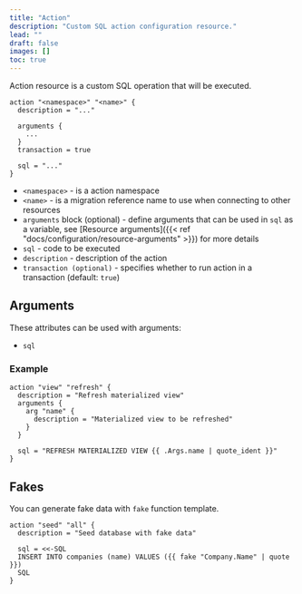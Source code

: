```yaml
---
title: "Action"
description: "Custom SQL action configuration resource."
lead: ""
draft: false
images: []
toc: true
---
```


Action resource is a custom SQL operation that will be executed.

```hcl {lineNos=true}
action "<namespace>" "<name>" {
  description = "..."

  arguments {
    ...
  }
  transaction = true

  sql = "..."
}
```

- `<namespace>` - is a action namespace
- `<name>` - is a migration reference name to use when connecting to other resources
- `arguments` block (optional) - define arguments that can be used in `sql` as a variable, see [Resource arguments]({{< ref "docs/configuration/resource-arguments" >}}) for more details
- `sql` - code to be executed
- `description` - description of the action
- `transaction (optional)` - specifies whether to run action in a transaction (default: `true`)

## Arguments

These attributes can be used with arguments:

- `sql`


### Example

```hcl {lineNos=true}
action "view" "refresh" {
  description = "Refresh materialized view"
  arguments {
    arg "name" {
      description = "Materialized view to be refreshed"
    }
  }

  sql = "REFRESH MATERIALIZED VIEW {{ .Args.name | quote_ident }}"
}
```


## Fakes

You can generate fake data with `fake` function template.

```hcl {lineNos=true}
action "seed" "all" {
  description = "Seed database with fake data"

  sql = <<-SQL
  INSERT INTO companies (name) VALUES ({{ fake "Company.Name" | quote }})
  SQL
}
```
